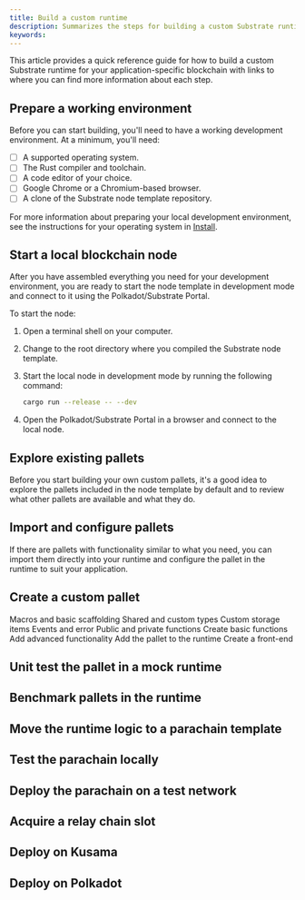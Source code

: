 ```yaml
---
title: Build a custom runtime
description: Summarizes the steps for building a custom Substrate runtime with links to more complete details.
keywords:
---
```


This article provides a quick reference guide for how to build a custom Substrate runtime for your application-specific blockchain with links to where you can find more information about each step.

## Prepare a working environment

Before you can start building, you'll need to have a working development environment.
At a minimum, you'll need:

- [ ] A supported operating system.
- [ ] The Rust compiler and toolchain.
- [ ] A code editor of your choice.
- [ ] Google Chrome or a Chromium-based browser.
- [ ] A clone of the Substrate node template repository.
  
For more information about preparing your local development environment, see the instructions for your operating system in [Install](/install/).

## Start a local blockchain node

After you have assembled everything you need for your development environment, you are ready to start the node template in development mode and connect to it using the Polkadot/Substrate Portal.

To start the node:

1. Open a terminal shell on your computer.
2. Change to the root directory where you compiled the Substrate node template.
3. Start the local node in development mode by running the following command:

   ```bash
   cargo run --release -- --dev
   ```

4. Open the Polkadot/Substrate Portal in a browser and connect to the local node.

## Explore existing pallets

Before you start building your own custom pallets, it's a good idea to explore the pallets included in the node template by default and to review what other pallets are available and what they do.

## Import and configure pallets

If there are pallets with functionality similar to what you need, you can import them directly into your runtime and configure the pallet in the runtime to suit your application.

## Create a custom pallet

Macros and basic scaffolding
Shared and custom types
Custom storage items
Events and error
Public and private functions
Create basic functions
Add advanced functionality
Add the pallet to the runtime
Create a front-end

## Unit test the pallet in a mock runtime

## Benchmark pallets in the runtime

## Move the runtime logic to a parachain template

## Test the parachain locally

## Deploy the parachain on a test network

## Acquire a relay chain slot

## Deploy on Kusama

## Deploy on Polkadot